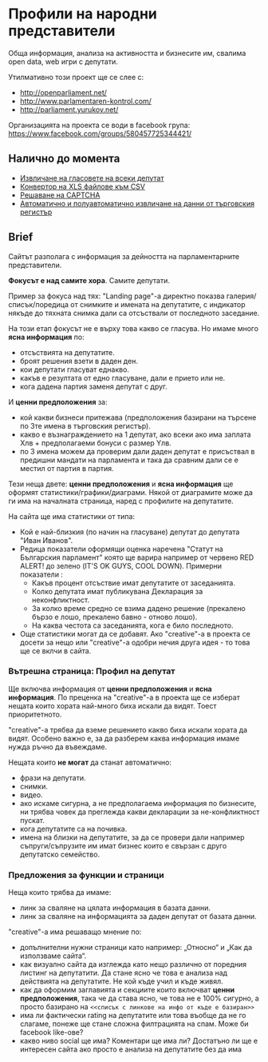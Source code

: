 # Профили на народни представители
Обща информация, анализа на активността и бизнесите им, свалима open data, web игри с депутати.

Утилмативно този проект ще се слее с:

 - http://openparliament.net/
 - http://www.parlamentaren-kontrol.com/
 - http://parliament.yurukov.net/

Организацията на проекта се води в facebook група: https://www.facebook.com/groups/580457725344421/

## Налично до момента

 - [Извличане на гласовете на всеки депутат](apps/mp-votes)
 - [Конвертор на XLS файлове към CSV](apps/spreadsheet2csv)
 - [Решаване на CAPTCHA](apps/decaptcha)
 - [Автоматично и полуавтоматично извличане на данни от търговския регистър](apps/brra.bg-inquirer)

## Brief
Сайтът разполага с информация за дейността на парламентарните представители.


**Фокусът е над самите хора**. Самите депутати.

Пример за фокуса над тях: "Landing page"-а директно показва галерия/списък/поредица от снимките и имената на депутатите, с индикатор някъде до тяхната снимка дали са отсъствали от последното заседание. 

На този етап фокусът не е върху това какво се гласува. Но имаме много **ясна информация** по:

 - отсъствията на депутатите.
 - броят решения взети в даден ден.
 - кои депутати гласуват еднакво.
 - какъв е резултата от едно гласуване, дали е прието или не.
 - кога дадена партия заменя депутат с друг.

И **ценни предположения** за:
  - кой какви бизнеси притежава (предположения базирани на търсене по 3те имена в търговския регистър).
  - какво е възнаграждението на 1 депутат, ако всеки ако има заплата Xлв + предполагаеми бонуси с размер Yлв.
  - по 3 имена можем да проверим дали даден депутат е присъствал в предишни мандати на парламента и така да сравним дали се е местил от партия в партия.

Тези неща двете: **ценни предположения** и **ясна информация** ще оформят статистики/графики/диаграми. Някой от диаграмите може да ги има на началната страница, наред с профилите на депутатите. 

На сайта ще има статистики от типа: 

 - Кой е най-близкия (по начин на гласуване) депутат до депутата "Иван Иванов".
 - Редица показатели оформящи оценка наречена "Статут на Българския парламент" която ще варира например от червено RED ALERT! до зелено (IT'S OK GUYS, COOL DOWN). Примерни показатели :
   - Какъв процент отсъствие имат депутатите от заседанията.
   - Колко депутата имат публикувана Декларация за неконфликтност.
   - За колко време средно се взима дадено решение (прекалено бързо е лошо, прекалено бавно - отново лошо).
   - На каква честота са заседанията, кога е било последното.
 - Още статистики могат да се добавят. Ако "creative"-а в проекта се досети за нещо или "creative"-а одобри нечия друга идея - то това ще се вклчи в сайта.

### Вътрешна страницa: Профил на депутат
Ще включва информация от **ценни предположения** и **ясна информация**. По преценка на "creative"-а в проекта ще се изберат нещата които хората най-много биха искали да видят. Тоест приоритетното.  

"creative"-а трябва да вземе решението какво биха искали хората да видят. Особено важно е, за да разберем каква информация имаме нужда ръчно да въвеждаме.

Нещата които **не могат** да станат автоматично:

 - фрази на депутати.
 - снимки.
 - видео.
 - ако искаме сигурна, а не предполагаема информация по бизнесите, ни трябва човек да преглежда какви декларации за не-конфликтност пускат.
 - кога депутатите са на почивка.
 - имена на близки на депутатите, за да се провери дали например съпруги/съпрузите им имат бизнес които е свързан с друго депутатско семейство.

### Предложения за функции и страници
Неща които трябва да имаме:
 - линк за сваляне на цялата информация в базата данни.
 - линк за сваляне на информацията за даден депутат от базата данни.

"creative"-a има решаващо мнение по:
 - допълнителни нужни страници като например: „Относно“ и „Как да използваме сайта“.
 - как визуално сайта да изглежда като нещо различно от поредния листинг на депутатити. Да стане ясно че това е анализа над действията на депутатите. Не кой къде учил и къде живял.
 - как да оформим заглавията и секциите които включват **ценни предположения**, така че да става ясно, че това не е 100% сигурно, а просто базирано на `<<списък с линкове на инфо от къде е базиран>>`
 - има ли фактически rating на депутатите или това въобще да не го слагаме, понеже ще стане сложна филтрацията на спам. Може би facebook like-ове?
 - какво ниво social ще има? Коментари ще има ли? Достатъно ли ще е интересен сайта ако просто е анализа на депутатите без да има
